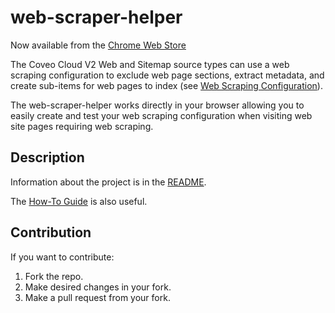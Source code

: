 # web-scraper-helper

Now available from the [Chrome Web Store](https://chrome.google.com/webstore/detail/web-scraper-helper-for-co/demelhhhnkocnphihjbhpafjnknknkdf?hl=en-US)

The Coveo Cloud V2 Web and Sitemap source types can use a web scraping configuration to exclude web page sections, extract metadata, and create sub-items for web pages to index (see [Web Scraping Configuration](http://www.coveo.com/go?dest=cloudhelp&lcid=9&context=277)).

The web-scraper-helper works directly in your browser allowing you to easily create and test your web scraping configuration when visiting web site pages requiring web scraping.

## Description

Information about the project is in the [README](chrome_extension/README.md).

The [How-To Guide](docs/howto.md) is also useful.

## Contribution

If you want to contribute:

1. Fork the repo.
1. Make desired changes in your fork.
1. Make a pull request from your fork.

